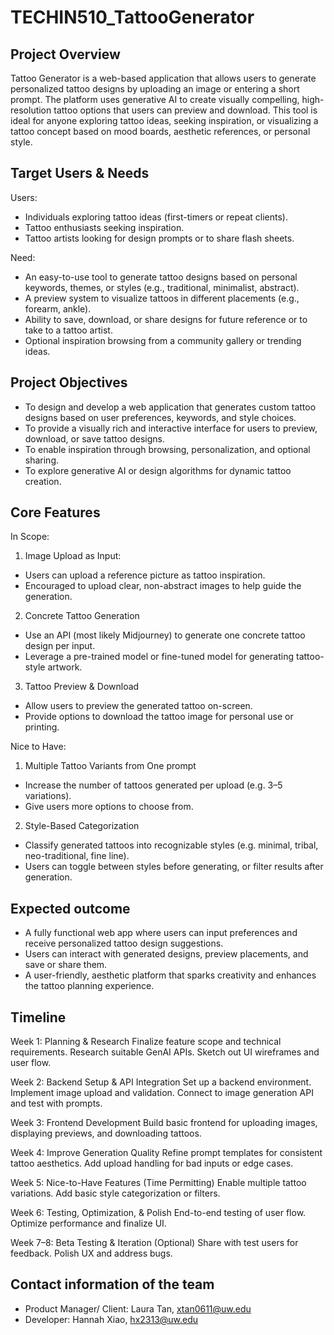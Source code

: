 # TECHIN510_TattooGenerator

## Project Overview
Tattoo Generator is a web-based application that allows users to generate personalized tattoo designs by uploading an image or entering a short prompt. The platform uses generative AI to create visually compelling, high-resolution tattoo options that users can preview and download. This tool is ideal for anyone exploring tattoo ideas, seeking inspiration, or visualizing a tattoo concept based on mood boards, aesthetic references, or personal style.

## Target Users & Needs
Users: 
- Individuals exploring tattoo ideas (first-timers or repeat clients).
- Tattoo enthusiasts seeking inspiration.
- Tattoo artists looking for design prompts or to share flash sheets.

Need:
- An easy-to-use tool to generate tattoo designs based on personal keywords, themes, or styles (e.g., traditional, minimalist, abstract).
- A preview system to visualize tattoos in different placements (e.g., forearm, ankle).
- Ability to save, download, or share designs for future reference or to take to a tattoo artist.
- Optional inspiration browsing from a community gallery or trending ideas.

## Project Objectives
- To design and develop a web application that generates custom tattoo designs based on user preferences, keywords, and style choices.
- To provide a visually rich and interactive interface for users to preview, download, or save tattoo designs.
- To enable inspiration through browsing, personalization, and optional sharing.
- To explore generative AI or design algorithms for dynamic tattoo creation.

## Core Features
In Scope:
1. Image Upload as Input:
- Users can upload a reference picture as tattoo inspiration.
- Encouraged to upload clear, non-abstract images to help guide the generation.
2. Concrete Tattoo Generation
- Use an API (most likely Midjourney) to generate one concrete tattoo design per input.
- Leverage a pre-trained model or fine-tuned model for generating tattoo-style artwork.
3. Tattoo Preview & Download
- Allow users to preview the generated tattoo on-screen.
- Provide options to download the tattoo image for personal use or printing.

Nice to Have:
1. Multiple Tattoo Variants from One prompt
- Increase the number of tattoos generated per upload (e.g. 3–5 variations).
- Give users more options to choose from.
2. Style-Based Categorization
- Classify generated tattoos into recognizable styles (e.g. minimal, tribal, neo-traditional, fine line).
- Users can toggle between styles before generating, or filter results after generation.

## Expected outcome
- A fully functional web app where users can input preferences and receive personalized tattoo design suggestions.
- Users can interact with generated designs, preview placements, and save or share them.
- A user-friendly, aesthetic platform that sparks creativity and enhances the tattoo planning experience.

## Timeline
Week 1: Planning & Research
Finalize feature scope and technical requirements.
Research suitable GenAI APIs.
Sketch out UI wireframes and user flow.

Week 2: Backend Setup & API Integration
Set up a backend environment.
Implement image upload and validation.
Connect to image generation API and test with prompts.

Week 3: Frontend Development
Build basic frontend for uploading images, displaying previews, and downloading tattoos.

Week 4: Improve Generation Quality
Refine prompt templates for consistent tattoo aesthetics.
Add upload handling for bad inputs or edge cases.

Week 5: Nice-to-Have Features (Time Permitting)
Enable multiple tattoo variations.
Add basic style categorization or filters.

Week 6: Testing, Optimization, & Polish
End-to-end testing of user flow.
Optimize performance and finalize UI.

Week 7–8: Beta Testing & Iteration (Optional)
Share with test users for feedback.
Polish UX and address bugs.

## Contact information of the team
- Product Manager/ Client: Laura Tan, xtan0611@uw.edu
- Developer: Hannah Xiao, hx2313@uw.edu

